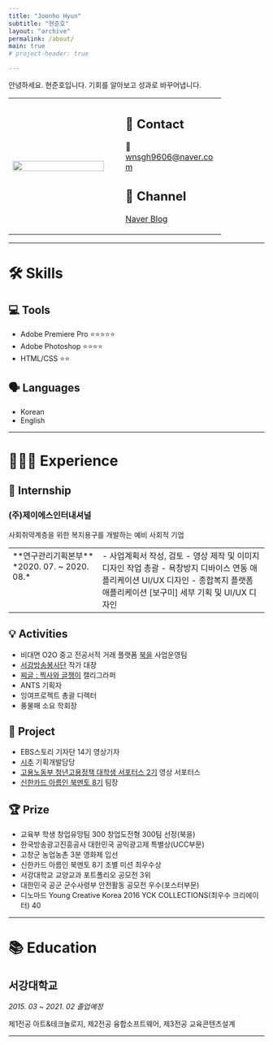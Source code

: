 ```yaml
---
title: "Joonho Hyun"
subtitle: "현준호"
layout: "archive"
permalink: /about/
main: true
# project-header: true

---
```

안녕하세요. 현준호입니다. 기회를 알아보고 성과로 바꾸어냅니다.

<table>
    <tr>
    <td style="width: 50%; border-bottom: 0; padding-right: 5%;">
<img src="../../assets/image/profile.png" style="box-sizing: initial; width: 100%;  height:auto;">
</td>
    <td style="width: 50%; border-bottom: 0; padding-left: 5%;">
    <div class="pull-right" markdown="1">
<h2> 🌟 Contact </h2>

📧 wnsgh9606@naver.com  

<h2> 🌟 Channel </h2>

[Naver Blog](https://blog.naver.com/wnsgh9606)  
</div></td>
</tr>
</table>

---

# 🛠 Skills

## 💻 Tools

- Adobe Premiere Pro ⭐⭐⭐⭐⭐
- Adobe Photoshop ⭐⭐⭐⭐
- HTML/CSS ⭐⭐

## 🗣 Languages

- Korean
- English

---

# 👨🏻‍💻 Experience

## 💼 Internship

### (주)제이에스인터내셔널

사회취약계층을 위한 복지용구를 개발하는 예비 사회적 기업
<table>
    <tr>
    <td style="width: 35%; border-bottom: 0; vertical-align: top;">
    <div class="pull-left" markdown="1">
**연구관리기획본부**  
*2020. 07. ~ 2020. 08.*
</div>
</td>
    <td style="width: 65%; border-bottom: 0;">
    <div class="pull-right" markdown="1">
- 사업계획서 작성, 검토
- 영상 제작 및 이미지 디자인 작업 총괄
- 욕창방지 디바이스 연동 애플리케이션 UI/UX 디자인
- 종합복지 플랫폼 애플리케이션 [보구미] 세부 기획 및 UI/UX 디자인
</div></td>
</tr>
</table>


## 💡 Activities
  
- 비대면 O2O 중고 전공서적 거래 플랫폼 [북을]() 사업운영팀  
- [서강방송봉사단](https://junoflow.github.io/sgbvrecruit) 작가 대장  
- [찌글 : 찍사와 글쟁이]() 캘리그라퍼  
- ANTS 기획자  
- 잉여프로젝트 총괄 디렉터  
- 풍물패 소요 학회장  


## 📝 Project
  
- EBS스토리 기자단 14기 영상기자
- [시추]() 기획개발담당
- [고용노동부 청년고용정책 대학생 서포터스 2기](https://junoflow.github.io/project/Goyong-Supporters/) 영상 서포터스  
- [신한카드 아름인 북멘토 8기](https://junoflow.github.io/project/Arumin-bookmentor/) 팀장  

## 🏆 Prize

- 교육부 학생 창업유망팀 300 창업도전형 300팀 선정(북을)  
- 한국방송광고진흥공사 대한민국 공익광고제 특별상(UCC부문)  
- 고창군 농업농촌 3분 영화제 입선  
- 신한카드 아름인 북멘토 8기 조별 미션 최우수상  
- 서강대학교 교양교과 포트폴리오 공모전 3위  
- 대한민국 공군 군수사령부 안전활동 공모전 우수(포스터부문)  
- 디노마드 Young Creative Korea 2016 YCK COLLECTIONS(최우수 크리에이터) 40  

---

# 📚 Education

## 서강대학교

*2015. 03 ~ 2021. 02 졸업예정*

제1전공 아트&테크놀로지, 제2전공 융합소프트웨어, 제3전공 교육콘텐츠설계

---